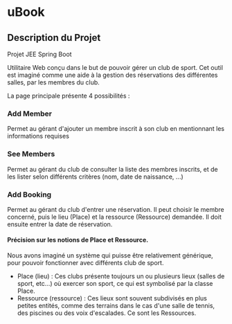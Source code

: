 # uBook

## Description du Projet
Projet JEE Spring Boot

Utilitaire Web conçu dans le but de pouvoir gérer un club de sport. 
Cet outil est imaginé comme une aide à la gestion des réservations des différentes salles, par les membres du club.

La page principale présente 4 possibilités :

### Add Member
Permet au gérant d'ajouter un membre inscrit à son club en mentionnant les informations requises

### See Members
Permet au gérant du club de consulter la liste des membres inscrits, et de les lister selon différents critères (nom, date de naissance, ...)

### Add Booking
Permet au gérant du club d'entrer une réservation. Il peut choisir le membre concerné, puis le lieu (Place) et la ressource (Ressource) demandée. Il doit ensuite entrer la date de réservation.

#### Précision sur les notions de Place et Ressource.
Nous avons imaginé un système qui puisse être relativement générique, pour pouvoir fonctionner avec différents club de sport.
+ Place (lieu) :
Ces clubs présente toujours un ou plusieurs lieux (salles de sport, etc...) où exercer son sport, ce qui est symbolisé par la classe Place.
+ Ressource (ressource) :
Ces lieux sont souvent subdivisés en plus petites entités, comme des terrains dans le cas d'une salle de tennis, des piscines ou des voix d'escalades. Ce sont les Ressources.
